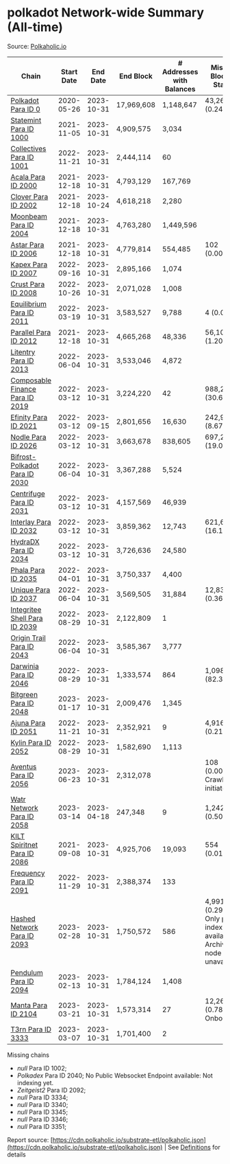 # polkadot Network-wide Summary (All-time)

Source: [Polkaholic.io](https://polkaholic.io)


| Chain            | Start Date | End Date | End Block | # Addresses with Balances | Missing Blocks / Status |
| ---------------- | ---------- | ---------| --------- | ------------------------- | ----------------------- |
| [Polkadot Para ID 0](/polkadot/0-polkadot) | 2020-05-26 | 2023-10-31 | 17,969,608 |  1,148,647 | 43,265 (0.24%)  |
| [Statemint Para ID 1000](/polkadot/1000-statemint) | 2021-11-05 | 2023-10-31 | 4,909,575 |  3,034 |    |
| [Collectives Para ID 1001](/polkadot/1001-collectives) | 2022-11-21 | 2023-10-31 | 2,444,114 |  60 |    |
| [Acala Para ID 2000](/polkadot/2000-acala) | 2021-12-18 | 2023-10-31 | 4,793,129 |  167,769 |    |
| [Clover Para ID 2002](/polkadot/2002-clover) | 2021-12-18 | 2023-10-24 | 4,618,218 |  2,280 |    |
| [Moonbeam Para ID 2004](/polkadot/2004-moonbeam) | 2021-12-18 | 2023-10-31 | 4,763,280 |  1,449,596 |    |
| [Astar Para ID 2006](/polkadot/2006-astar) | 2021-12-18 | 2023-10-31 | 4,779,814 |  554,485 | 102 (0.00%)  |
| [Kapex Para ID 2007](/polkadot/2007-kapex) | 2022-09-16 | 2023-10-31 | 2,895,166 |  1,074 |    |
| [Crust Para ID 2008](/polkadot/2008-crust) | 2022-10-26 | 2023-10-31 | 2,071,028 |  1,008 |    |
| [Equilibrium Para ID 2011](/polkadot/2011-equilibrium) | 2022-03-19 | 2023-10-31 | 3,583,527 |  9,788 | 4 (0.00%)  |
| [Parallel Para ID 2012](/polkadot/2012-parallel) | 2021-12-18 | 2023-10-31 | 4,665,268 |  48,336 | 56,101 (1.20%)  |
| [Litentry Para ID 2013](/polkadot/2013-litentry) | 2022-06-04 | 2023-10-31 | 3,533,046 |  4,872 |    |
| [Composable Finance Para ID 2019](/polkadot/2019-composable) | 2022-03-12 | 2023-10-31 | 3,224,220 |  42 | 988,228 (30.65%)  |
| [Efinity Para ID 2021](/polkadot/2021-efinity) | 2022-03-12 | 2023-09-15 | 2,801,656 |  16,630 | 242,949 (8.67%)  |
| [Nodle Para ID 2026](/polkadot/2026-nodle) | 2022-03-12 | 2023-10-31 | 3,663,678 |  838,605 | 697,249 (19.03%)  |
| [Bifrost-Polkadot Para ID 2030](/polkadot/2030-bifrost-dot) | 2022-06-04 | 2023-10-31 | 3,367,288 |  5,524 |    |
| [Centrifuge Para ID 2031](/polkadot/2031-centrifuge) | 2022-03-12 | 2023-10-31 | 4,157,569 |  46,939 |    |
| [Interlay Para ID 2032](/polkadot/2032-interlay) | 2022-03-12 | 2023-10-31 | 3,859,362 |  12,743 | 621,626 (16.11%)  |
| [HydraDX Para ID 2034](/polkadot/2034-hydradx) | 2022-03-12 | 2023-10-31 | 3,726,636 |  24,580 |    |
| [Phala Para ID 2035](/polkadot/2035-phala) | 2022-04-01 | 2023-10-31 | 3,750,337 |  4,400 |    |
| [Unique Para ID 2037](/polkadot/2037-unique) | 2022-06-04 | 2023-10-31 | 3,569,505 |  31,884 | 12,839 (0.36%)  |
| [Integritee Shell Para ID 2039](/polkadot/2039-integritee-shell) | 2022-08-29 | 2023-10-31 | 2,122,809 |  1 |    |
| [Origin Trail Para ID 2043](/polkadot/2043-origintrail) | 2022-06-04 | 2023-10-31 | 3,585,367 |  3,777 |    |
| [Darwinia Para ID 2046](/polkadot/2046-darwinia) | 2022-08-29 | 2023-10-31 | 1,333,574 |  864 | 1,098,047 (82.34%)  |
| [Bitgreen Para ID 2048](/polkadot/2048-bitgreen) | 2023-01-17 | 2023-10-31 | 2,009,476 |  1,345 |    |
| [Ajuna Para ID 2051](/polkadot/2051-ajuna) | 2022-11-21 | 2023-10-31 | 2,352,921 |  9 | 4,916 (0.21%)  |
| [Kylin Para ID 2052](/polkadot/2052-kylin) | 2022-08-29 | 2023-10-31 | 1,582,690 |  1,113 |    |
| [Aventus Para ID 2056](/polkadot/2056-aventus) | 2023-06-23 | 2023-10-31 | 2,312,078 |   | 108 (0.00%) Crawling initiated |
| [Watr Network Para ID 2058](/polkadot/2058-watr) | 2023-03-14 | 2023-04-18 | 247,348 |  9 | 1,242 (0.50%)  |
| [KILT Spiritnet Para ID 2086](/polkadot/2086-kilt) | 2021-09-08 | 2023-10-31 | 4,925,706 |  19,093 | 554 (0.01%)  |
| [Frequency Para ID 2091](/polkadot/2091-frequency) | 2022-11-29 | 2023-10-31 | 2,388,374 |  133 |    |
| [Hashed Network Para ID 2093](/polkadot/2093-hashed) | 2023-02-28 | 2023-10-31 | 1,750,572 |  586 | 4,991 (0.29%) Only partial index available: Archive node unavailable |
| [Pendulum Para ID 2094](/polkadot/2094-pendulum) | 2023-02-13 | 2023-10-31 | 1,784,124 |  1,408 |    |
| [Manta Para ID 2104](/polkadot/2104-manta) | 2023-03-21 | 2023-10-31 | 1,573,314 |  27 | 12,262 (0.78%) Onboarding |
| [T3rn Para ID 3333](/polkadot/3333-t3rn) | 2023-03-07 | 2023-10-31 | 1,701,400 |  2 |    |

Missing chains


* *null* Para ID 1002; 
* *Polkadex* Para ID 2040; No Public Websocket Endpoint available: Not indexing yet.
* *Zeitgeist2* Para ID 2092; 
* *null* Para ID 3334; 
* *null* Para ID 3340; 
* *null* Para ID 3345; 
* *null* Para ID 3346; 
* *null* Para ID 3351; 

Report source: [https://cdn.polkaholic.io/substrate-etl/polkaholic.json](https://cdn.polkaholic.io/substrate-etl/polkaholic.json) | See [Definitions](/DEFINITIONS.md) for details
